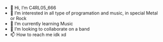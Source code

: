 - 👋 Hi, I’m C4RL05_666
- 👀 I’m interested in all type of programation and music, in special Metal or Rock
- 🌱 I’m currently learning Music
- 💞️ I’m looking to collaborate on a band
- 📫 How to reach me idk xd
